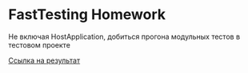 # FastTesting Homework

Не включая HostApplication, добиться прогона модульных тестов в тестовом проекте  

[Ссылка на результат](https://github.com/Lemonbrush/SberSchool/blob/master/SmallApps/21/UnitTestsExample)

